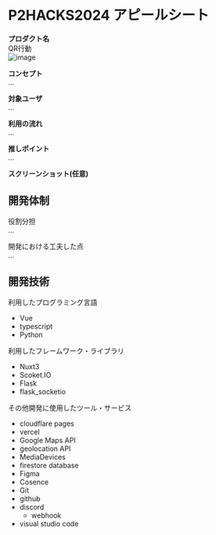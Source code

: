 # P2HACKS2024 アピールシート 

**プロダクト名**<br />
QR行動<br />
![image](https://github.com/user-attachments/assets/70df301d-e1a2-4efc-8db5-b295d51c8a7a)


**コンセプト**<br />
...  

**対象ユーザ**<br />
...  

**利用の流れ**<br />
...  

**推しポイント**<br />
...  

**スクリーンショット(任意)**  <br />

## 開発体制  

役割分担  
...  

開発における工夫した点  
...  

## 開発技術 

利用したプログラミング言語  
- Vue
- typescript
- Python

利用したフレームワーク・ライブラリ  
- Nuxt3
- Scoket.IO
- Flask
- flask_socketio

その他開発に使用したツール・サービス
- cloudflare pages
- vercel
- Google Maps API
- geolocation API
- MediaDevices
- firestore database
- Figma
- Cosence
- Git
- github
- discord
  - webhook
- visual studio code
